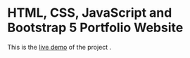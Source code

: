 HTML, CSS, JavaScript and Bootstrap 5 Portfolio Website
=======



This is the [live demo](https://takeshidead.github.io/portfolio/) of the project . 

